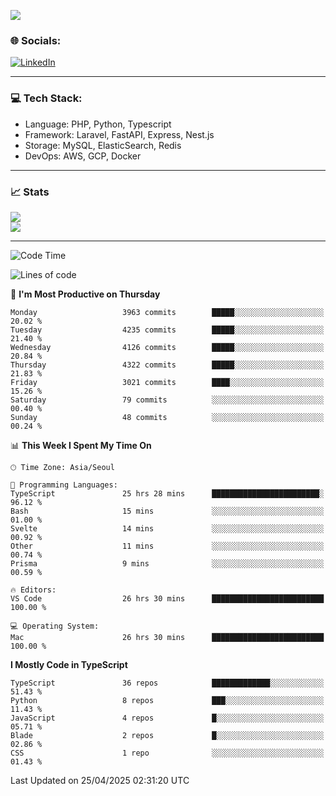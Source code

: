 <!--[![](https://visitcount.itsvg.in/api?id=jin-wk&icon=7&color=12)](https://visitcount.itsvg.in)-->
<!--[![Hits](https://hits.seeyoufarm.com/api/count/incr/badge.svg?url=https%3A%2F%2Fgithub.com%2Fjin-wk&count_bg=%235F625C&title_bg=%23555555&icon=github.svg&icon_color=%23E7E7E7&title=Hits&edge_flat=false)](https://hits.seeyoufarm.com)-->
![](https://komarev.com/ghpvc/?username=jin-wk&color=lightgrey&style=for-the-badge)

### 🌐 Socials:
[![LinkedIn](https://img.shields.io/badge/LinkedIn-%230077B5.svg?logo=linkedin&logoColor=white)](https://linkedin.com/in/jinwook-lee-242625241) 

---

### 💻 Tech Stack:
  - Language: PHP, Python, Typescript
  - Framework: Laravel, FastAPI, Express, Nest.js
  - Storage: MySQL, ElasticSearch, Redis
  - DevOps: AWS, GCP, Docker

---

### 📈 Stats
![](https://github-readme-stats.vercel.app/api?username=jin-wk&theme=dark&hide_border=true&include_all_commits=true&count_private=true)<br/>
![](https://github-readme-streak-stats.herokuapp.com/?user=jin-wk&theme=dark&hide_border=true)<br/>

---

<!--START_SECTION:waka-->
![Code Time](http://img.shields.io/badge/Code%20Time-2%2C249%20hrs%2031%20mins-blue)

![Lines of code](https://img.shields.io/badge/From%20Hello%20World%20I%27ve%20Written-5.8%20million%20lines%20of%20code-blue)

📅 **I'm Most Productive on Thursday** 

```text
Monday                   3963 commits        █████░░░░░░░░░░░░░░░░░░░░   20.02 % 
Tuesday                  4235 commits        █████░░░░░░░░░░░░░░░░░░░░   21.40 % 
Wednesday                4126 commits        █████░░░░░░░░░░░░░░░░░░░░   20.84 % 
Thursday                 4322 commits        █████░░░░░░░░░░░░░░░░░░░░   21.83 % 
Friday                   3021 commits        ████░░░░░░░░░░░░░░░░░░░░░   15.26 % 
Saturday                 79 commits          ░░░░░░░░░░░░░░░░░░░░░░░░░   00.40 % 
Sunday                   48 commits          ░░░░░░░░░░░░░░░░░░░░░░░░░   00.24 % 
```


📊 **This Week I Spent My Time On** 

```text
🕑︎ Time Zone: Asia/Seoul

💬 Programming Languages: 
TypeScript               25 hrs 28 mins      ████████████████████████░   96.12 % 
Bash                     15 mins             ░░░░░░░░░░░░░░░░░░░░░░░░░   01.00 % 
Svelte                   14 mins             ░░░░░░░░░░░░░░░░░░░░░░░░░   00.92 % 
Other                    11 mins             ░░░░░░░░░░░░░░░░░░░░░░░░░   00.74 % 
Prisma                   9 mins              ░░░░░░░░░░░░░░░░░░░░░░░░░   00.59 % 

🔥 Editors: 
VS Code                  26 hrs 30 mins      █████████████████████████   100.00 % 

💻 Operating System: 
Mac                      26 hrs 30 mins      █████████████████████████   100.00 % 
```

**I Mostly Code in TypeScript** 

```text
TypeScript               36 repos            █████████████░░░░░░░░░░░░   51.43 % 
Python                   8 repos             ███░░░░░░░░░░░░░░░░░░░░░░   11.43 % 
JavaScript               4 repos             █░░░░░░░░░░░░░░░░░░░░░░░░   05.71 % 
Blade                    2 repos             █░░░░░░░░░░░░░░░░░░░░░░░░   02.86 % 
CSS                      1 repo              ░░░░░░░░░░░░░░░░░░░░░░░░░   01.43 % 
```




 Last Updated on 25/04/2025 02:31:20 UTC
<!--END_SECTION:waka-->
